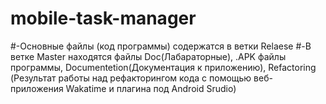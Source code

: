 # mobile-task-manager
#-Основные файлы (код программы) содержатся в ветки Relaese
#-В ветке Master находятся файлы Doc(Лабараторные), .APK файлы программы, Documentetion(Документация к приложению), Refactoring (Результат работы над рефакторингом кода
с помощью веб-приложения Wakatime и плагина под Android Srudio)
